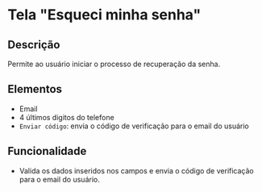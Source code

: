 # Tela "Esqueci minha senha"

## Descrição

Permite ao usuário iniciar o processo de recuperação da senha.

## Elementos

- Email
- 4 últimos digitos do telefone
- `Enviar código`: envia o código de verificação para o email do usuário

## Funcionalidade

- Valida os dados inseridos nos campos e envia o código de verificação para o email do usuário.
